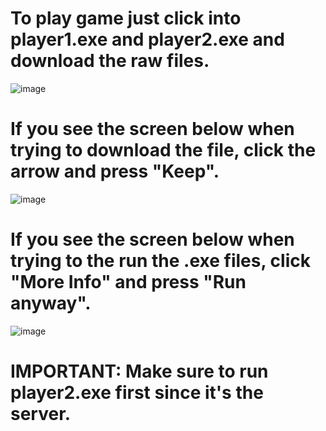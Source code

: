 # To play game just click into player1.exe and player2.exe and download the raw files.
![image](https://github.com/julianxchang/tictactoe/assets/25539195/101e26a0-acda-4741-bc24-38722a47f3b8)

# If you see the screen below when trying to download the file, click the arrow and press "Keep".
![image](https://github.com/julianxchang/tictactoe/assets/25539195/7ad8306e-66dd-434d-a7e5-51e8c46deba4)

# If you see the screen below when trying to the run the .exe files, click "More Info" and press "Run anyway".
![image](https://github.com/julianxchang/tictactoe/assets/25539195/50db1ba2-a626-4aef-bc26-547bcff436ff)

# IMPORTANT: Make sure to run player2.exe first since it's the server.
